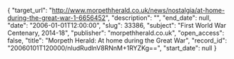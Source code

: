 {
  "target_url": "http://www.morpethherald.co.uk/news/nostalgia/at-home-during-the-great-war-1-6656452", 
  "description": "", 
  "end_date": null, 
  "date": "2006-01-01T12:00:00", 
  "slug": 33386, 
  "subject": "First World War Centenary, 2014-18", 
  "publisher": "morpethherald.co.uk", 
  "open_access": false, 
  "title": "Morpeth Herald: At home during the Great War", 
  "record_id": "20060101T120000/nludRudlnV8RNnM+1RYZKg==", 
  "start_date": null
}

